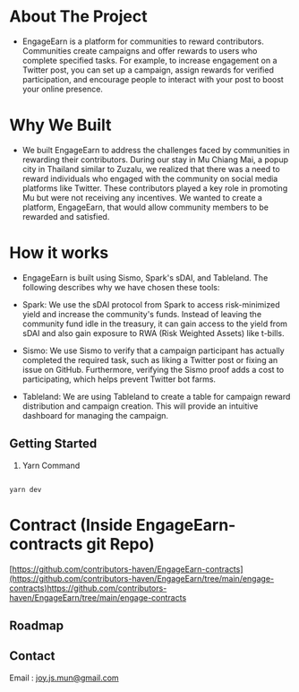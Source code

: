 # About The Project

- EngageEarn is a platform for communities to reward contributors. Communities create campaigns and offer rewards to users who complete specified tasks. For example, to increase engagement on a Twitter post, you can set up a campaign, assign rewards for verified participation, and encourage people to interact with your post to boost your online presence.

# Why We Built

- We built EngageEarn to address the challenges faced by communities in rewarding their contributors. During our stay in Mu Chiang Mai, a popup city in Thailand similar to Zuzalu, we realized that there was a need to reward individuals who engaged with the community on social media platforms like Twitter. These contributors played a key role in promoting Mu but were not receiving any incentives. We wanted to create a platform, EngageEarn, that would allow community members to be rewarded and satisfied.

# How it works

- EngageEarn is built using Sismo, Spark's sDAI, and Tableland. The following describes why we have chosen these tools:

- Spark: We use the sDAI protocol from Spark to access risk-minimized yield and increase the community's funds. Instead of leaving the community fund idle in the treasury, it can gain access to the yield from sDAI and also gain exposure to RWA (Risk Weighted Assets) like t-bills.

- Sismo: We use Sismo to verify that a campaign participant has actually completed the required task, such as liking a Twitter post or fixing an issue on GitHub. Furthermore, verifying the Sismo proof adds a cost to participating, which helps prevent Twitter bot farms.

- Tableland: We are using Tableland to create a table for campaign reward distribution and campaign creation. This will provide an intuitive dashboard for managing the campaign.

## Getting Started

1. Yarn Command
```

yarn dev

```

# Contract (Inside EngageEarn-contracts git Repo)
[https://github.com/contributors-haven/EngageEarn-contracts](https://github.com/contributors-haven/EngageEarn/tree/main/engage-contracts)https://github.com/contributors-haven/EngageEarn/tree/main/engage-contracts


## Roadmap

## Contact

Email : joy.js.mun@gmail.com
```
